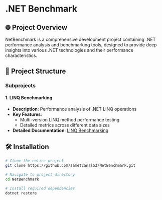 # .NET Benchmark

## 🌐 Project Overview

NetBenchmark is a comprehensive development project containing .NET performance analysis and benchmarking tools, designed to provide deep insights into various .NET technologies and their performance characteristics.

## 📂 Project Structure

### Subprojects

#### 1. LINQ Benchmarking
- **Description**: Performance analysis of .NET LINQ operations
- **Key Features**: 
  - Multi-version LINQ method performance testing
  - Detailed metrics across different data sizes
- **Detailed Documentation**: [LINQ Benchmarking](https://github.com/sametcanal53/NetBenchmark/tree/development/LINQ)

## 🛠 Installation

```bash
# Clone the entire project
git clone https://github.com/sametcanal53/NetBenchmark.git

# Navigate to project directory
cd NetBenchmark

# Install required dependencies
dotnet restore
```

